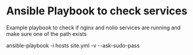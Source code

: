 Ansible Playbook to check services
=======

Example playbook to check if nginx and nolio services are running and make sure one of the path exists 

ansible-playbook -i hosts site.yml -v --ask-sudo-pass